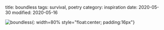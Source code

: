 title: boundless
tags: survival, poetry
category: inspiration
date: 2020-05-30
modified: 2020-05-16

![boundless]({static}/images/boundless.png){: width=80% style="float:center; padding:16px"}    

